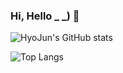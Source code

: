 ### Hi, Hello _ _) 👋

![HyoJun's GitHub stats](https://github-readme-stats.vercel.app/api?username=hyojunahn111&show_icons=true&theme=gruvbox)

![Top Langs](https://github-readme-stats.vercel.app/api/top-langs/?username=hyojunahn111&layout=Demo&theme=gruvbox)
<!--
**hyojunahn111/hyojunahn111** is a ✨ _special_ ✨ repository because its `README.md` (this file) appears on your GitHub profile.

Here are some ideas to get you started:

- 🔭 I’m currently working on ...
- 🌱 I’m currently learning ...
- 👯 I’m looking to collaborate on ...
- 🤔 I’m looking for help with ...
- 💬 Ask me about ...
- 📫 How to reach me: ...
- 😄 Pronouns: ...
- ⚡ Fun fact: ...
-->
